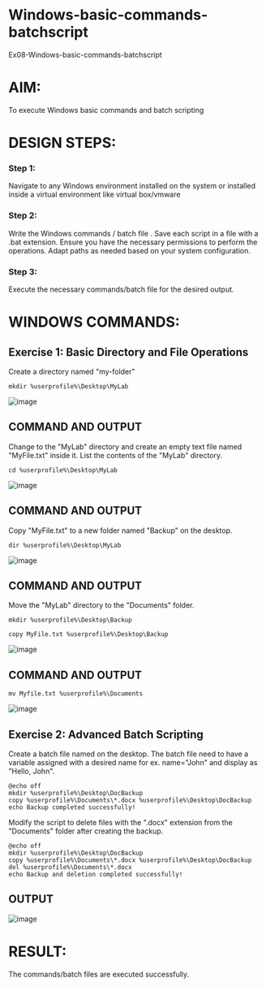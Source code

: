 # Windows-basic-commands-batchscript
Ex08-Windows-basic-commands-batchscript

# AIM:
To execute Windows basic commands and batch scripting

# DESIGN STEPS:

### Step 1:

Navigate to any Windows environment installed on the system or installed inside a virtual environment like virtual box/vmware 

### Step 2:

Write the Windows commands / batch file . Save each script in a file with a .bat extension. Ensure you have the necessary permissions to perform the operations. Adapt paths as needed based on your system configuration.
### Step 3:

Execute the necessary commands/batch file for the desired output. 
# WINDOWS COMMANDS:
## Exercise 1: Basic Directory and File Operations
Create a directory named "my-folder"
```
mkdir %userprofile%\Desktop\MyLab
```
![image](https://github.com/user-attachments/assets/6393cf5d-4be8-43e5-bdb6-2e6bae906c3a)


## COMMAND AND OUTPUT
Change to the "MyLab" directory and create an empty text file named "MyFile.txt" inside it.
List the contents of the "MyLab" directory.


```
cd %userprofile%\Desktop\MyLab
```
![image](https://github.com/user-attachments/assets/975d8d4c-46b8-4e07-91e1-30679b6f5e29)


## COMMAND AND OUTPUT
Copy "MyFile.txt" to a new folder named "Backup" on the desktop.
```
dir %userprofile%\Desktop\MyLab
```
![image](https://github.com/user-attachments/assets/24840a47-0695-4a24-ac10-7d714ea14ce9)

## COMMAND AND OUTPUT

Move the "MyLab" directory to the "Documents" folder.
```
mkdir %userprofile%\Desktop\Backup

copy MyFile.txt %userprofile%\Desktop\Backup
```
![image](https://github.com/user-attachments/assets/c50cd98e-19af-412b-91c3-d0cccbfce096)


## COMMAND AND OUTPUT
```
mv Myfile.txt %userprofile%\Documents
```
![image](https://github.com/user-attachments/assets/a6888f9c-ef21-46e0-917c-70e2713b2947)

## Exercise 2: Advanced Batch Scripting
Create a batch file named on the desktop. The batch file need to have a variable assigned with a desired name for ex. name="John" and display as "Hello, John".
```
@echo off
mkdir %userprofile%\Desktop\DocBackup
copy %userprofile%\Documents\*.docx %userprofile%\Desktop\DocBackup
echo Backup completed successfully!
```
Modify the script to delete files with the ".docx" extension from the "Documents" folder after creating the backup.
```
@echo off
mkdir %userprofile%\Desktop\DocBackup
copy %userprofile%\Documents\*.docx %userprofile%\Desktop\DocBackup
del %userprofile%\Documents\*.docx
echo Backup and deletion completed successfully!
```

## OUTPUT
![image](https://github.com/user-attachments/assets/eca8ec82-50ad-42a3-8626-6c5ecc6283d1)


# RESULT:
The commands/batch files are executed successfully.

